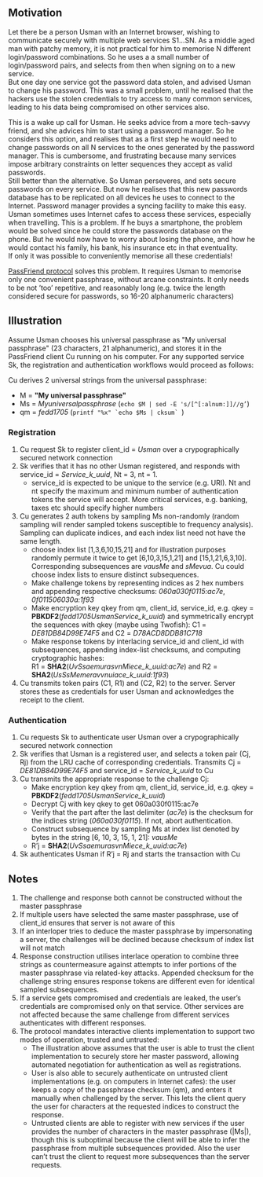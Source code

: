 ## Motivation
Let there be a person Usman with an Internet browser, wishing to communicate securely with multiple web services S1…SN.
As a middle aged man with patchy memory, it is not practical for him to memorise N different login/password combinations.
So he uses a a small number of login/password pairs, and selects from then when signing on to a new service.  
But one day one service got the password data stolen, and advised Usman to change his password.
This was a small problem, until he realised that the hackers use the stolen credentials to try access to many common 
services, leading to his data being compromised on other services also. 

This is a wake up call for Usman. He seeks advice from a more tech-savvy friend, and she advices him to start using a password 
manager. So he considers this option, and realises that as a first step he would need to change passwords on all N services to 
the ones generated by the password manager. This is cumbersome, and frustrating because many services impose arbitrary 
constraints on letter sequences they accept as valid passwords.  
Still better than the alternative. So Usman perseveres, and sets secure passwords on every service. But now he realises 
that this new passwords database has to be replicated on all devices he uses to connect to the Internet. Password manager 
provides a syncing facility to make this easy.  
Usman sometimes uses Internet cafes to access these services, especially when travelling. This is a problem. If he buys a 
smartphone, the problem would be solved since he could store the passwords database on the phone. But he would now have to 
worry about losing the phone, and how he would contact his family, his bank, his insurance etc in that eventuality.  
If only it was possible to conveniently memorise all these credentials!

[PassFriend protocol](./README.md) solves this problem. It requires Usman to memorise only one convenient passphrase, 
without arcane constraints. It only needs to be not ’too’ repetitive, and reasonably long (e.g. twice the length considered 
secure for passwords, so 16-20 alphanumeric characters)

## Illustration
Assume Usman chooses his universal passphrase as "My universal passphrase" (23 characters, 21 alphanumeric), and stores it in 
the PassFriend client Cu running on his computer.  For any supported service Sk, the registration and authentication workflows 
would proceed as follows:

Cu derives 2 universal strings from the universal passphrase:
* M = **"My universal passphrase"**
* Ms = *Myuniversalpassphrase* (```echo $M | sed -E 's/[^[:alnum:]]//g’```)
* qm = *fedd1705* (```printf "%x" `echo $Ms | cksum` ```)

### Registration
1. Cu request Sk to register client_id = *Usman* over a crypographically secured network connection
2. Sk verifies that it has no other Usman registered, and responds with service_id = *Service_k_uuid*, Nt = 3, nt = 1.
   - service_id is expected to be unique to the service (e.g. URI). Nt and nt specify the maximum and minimum number of authentication tokens the service will accept. More critical services, e.g. banking, taxes etc should specify higher numbers 
3. Cu generates 2 auth tokens by sampling Ms non-randomly (random sampling will render sampled tokens susceptible to 
frequency analysis). Sampling can duplicate indices, and each index list need not have the same length.
   - choose index list [1,3,6,10,15,21] and for illustration purposes randomly permute it twice to get [6,10,3,15,1,21] and 
   [15,1,21,6,3,10]. Corresponding subsequences are *vausMe* and *sMevua*. Cu could choose index lists to ensure distinct 
   subsequences.
   - Make challenge tokens by representing indices as 2 hex numbers and appending respective checksums: *060a030f0115:ac7e*, 
   *0f011506030a:1f93*  
   - Make encryption key qkey from qm, client_id, service_id, e.g. qkey = **PBKDF2**(*fedd1705UsmanService_k_uuid*)
   and symmetrically encrypt the sequences with qkey (maybe using Twofish): C1 = *DE81DB84D99E74F5* and C2 = *D78ACD8DDB81C718*
   - Make response tokens by interlacing service_id and client_id with subsequences, appending index-list checksums, and computing cryptographic hashes:  
   R1 = **SHA2**(*UvSsaemurasvnMiece_k_uuid:ac7e*) and R2 = **SHA2**(*UsSsMemeravvnuiace_k_uuid:1f93*)
4. Cu transmits token pairs (C1, R1) and (C2, R2) to the server. Server stores these as credentials for user Usman and 
acknowledges the receipt to the client.

### Authentication
1. Cu requests Sk to authenticate user Usman over a crypographically secured network connection
2. Sk verifies that Usman is a registered user, and selects a token pair (Cj, Rj) from the LRU cache of corresponding 
credentials. Transmits Cj = *DE81DB84D99E74F5* and service_id = *Service_k_uuid* to Cu
3. Cu transmits the appropriate response to the challenge Cj:
   - Make encryption key qkey from qm, client_id, service_id, e.g. qkey = **PBKDF2**(*fedd1705UsmanService_k_uuid*)
   - Decrypt Cj with key qkey to get 060a030f0115:ac7e
   - Verify that the part after the last delimiter (*ac7e*) is the checksum for the indices string (*060a030f0115*). If not, abort authentication.
   - Construct subsequence by sampling Ms at index list denoted by bytes in the string [6, 10, 3, 15, 1, 21]: *vausMe*
   - R’j = **SHA2**(*UvSsaemurasvnMiece_k_uuid:ac7e*)
4. Sk authenticates Usman if R’j = Rj and starts the transaction with Cu

## Notes
1. The challenge and response both cannot be constructed without the master passphrase 
2. If multiple users have selected the same master passphrase, use of client_id ensures that server is not aware of this
3. If an interloper tries to deduce the master passphrase by impersonating a server, the challenges will be declined because 
checksum of index list will not match
4. Response construction utilises interlace operation to combine three strings as countermeasure against attempts to infer 
portions of the master passphrase via related-key attacks. Appended checksum for the challenge string ensures response tokens are different even for identical sampled subsequences.
5. If a service gets compromised and credentials are leaked, the user’s credentials are compromised only on that service. Other 
services are not affected because the same challenge from different services authenticates with different responses. 
6. The protocol mandates interactive clients implementation to support two modes of operation, trusted and untrusted:
   - The illustration above assumes that the user is able to trust the client implementation to securely store her master 
   password, allowing automated negotiation for authentication as well as registrations.
   - User is also able to securely authenticate on untrusted client implementations (e.g. on computers in Internet cafes): the 
   user keeps a copy of the passphrase checksum (qm), and enters it manually when challenged by the server. This lets the 
   client query the user for characters at the requested indices to construct the response.
   - Untrusted clients are able to register with new services if the user provides the number of characters in the master 
   passphrase (|Ms|), though this is suboptimal because the client will be able to infer the passphrase from multiple 
   subsequences provided. Also the user can’t trust the client to request more subsequences than the server requests.
